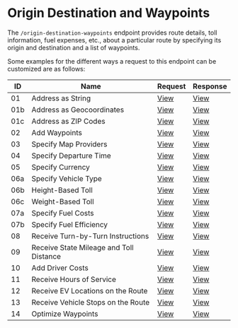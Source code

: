 # Origin Destination and Waypoints

The `/origin-destination-waypoints` endpoint provides route details, toll information, fuel expenses, etc., about a particular route by specifying its origin and destination and a list of waypoints.

Some examples for the different ways a request to this endpoint can be customized are as follows:

| ID  | Name                                    | Request                                                   | Response                                                                                                    |
| --- | --------------------------------------- | --------------------------------------------------------- | ----------------------------------------------------------------------------------------------------------- |
| 01  | Address as String                       | [View](./01-address-as-string.json)                       | [View](../../responses/01-Origin-Destination-Cost-Tradeoff/01-address-as-string.json)                       |
| 01b | Address as Geocoordinates               | [View](./01b-address-as-geocoordinates.json)              | [View](../../responses/01-Origin-Destination-Cost-Tradeoff/01b-address-as-geocoordinates.json)              |
| 01c | Address as ZIP Codes                    | [View](./01c-address-as-zip-codes.json)                   | [View](../../responses/01-Origin-Destination-Cost-Tradeoff/01c-address-as-zip-codes.json)                   |
| 02  | Add Waypoints                           | [View](./02-add-waypoints.json)                           | [View](../../responses/01-Origin-Destination-Cost-Tradeoff/02-add-waypoints.json)                           |
| 03  | Specify Map Providers                   | [View](./03-specify-map-providers.json)                   | [View](../../responses/01-Origin-Destination-Cost-Tradeoff/03-specify-map-providers.json)                   |
| 04  | Specify Departure Time                  | [View](./04-specify-departure-time.json)                  | [View](../../responses/01-Origin-Destination-Cost-Tradeoff/04-specify-departure-time.json)                  |
| 05  | Specify Currency                        | [View](./05-specify-currency.json)                        | [View](../../responses/01-Origin-Destination-Cost-Tradeoff/05-specify-currency.json)                        |
| 06a | Specify Vehicle Type                    | [View](./06a-specify-vehicle-type.json)                   | [View](../../responses/01-Origin-Destination-Cost-Tradeoff/06a-specify-vehicle-type.json)                   |
| 06b | Height-Based Toll                       | [View](./06b-height-based-toll.json)                      | [View](../../responses/01-Origin-Destination-Cost-Tradeoff/06b-height-based-toll.json)                      |
| 06c | Weight-Based Toll                       | [View](./06c-weight-based-toll.json)                      | [View](../../responses/01-Origin-Destination-Cost-Tradeoff/06c-weight-based-toll.json)                      |
| 07a | Specify Fuel Costs                      | [View](./07a-specify-fuel-costs.json)                     | [View](../../responses/01-Origin-Destination-Cost-Tradeoff/07a-specify-fuel-costs.json)                     |
| 07b | Specify Fuel Efficiency                 | [View](./07b-specify-fuel-efficiency.json)                | [View](../../responses/01-Origin-Destination-Cost-Tradeoff/07b-specify-fuel-efficiency.json)                |
| 08  | Receive Turn-by-Turn Instructions       | [View](./08-receive-turn-by-turn-instructions.json)       | [View](../../responses/01-Origin-Destination-Cost-Tradeoff/08-receive-turn-by-turn-instructions.json)       |
| 09  | Receive State Mileage and Toll Distance | [View](./09-receive-state-mileage-and-toll-distance.json) | [View](../../responses/01-Origin-Destination-Cost-Tradeoff/09-receive-state-mileage-and-toll-distance.json) |
| 10  | Add Driver Costs                        | [View](./10-add-driver-costs.json)                        | [View](../../responses/01-Origin-Destination-Cost-Tradeoff/10-add-driver-costs.json)                        |
| 11  | Receive Hours of Service                | [View](./11-receive-hours-of-service.json)                | [View](../../responses/01-Origin-Destination-Cost-Tradeoff/11-receive-hours-of-service.json)                |
| 12  | Receive EV Locations on the Route       | [View](./12-receive-ev-locations-on-the-route.json)       | [View](../../responses/01-Origin-Destination-Cost-Tradeoff/12-receive-ev-locations-on-the-route.json)       |
| 13  | Receive Vehicle Stops on the Route      | [View](./13-receive-vehicle-stops-on-the-route.json)      | [View](../../responses/01-Origin-Destination-Cost-Tradeoff/13-receive-vehicle-stops-on-the-route.json)      |
| 14  | Optimize Waypoints                      | [View](./14-optimize-waypoints.json)                      | [View](../../responses/01-Origin-Destination-Cost-Tradeoff/14-optimize-waypoints.json)                      |
